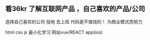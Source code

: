 ## 看36kr 了解互联网产品 ，自己喜欢的产品/公司

选择自己喜欢的公司 投他 去上班
代码是不值钱的！ 为商业模式而努力

html  css  js 最小化学习 
网站vue/REACT  app(ios)